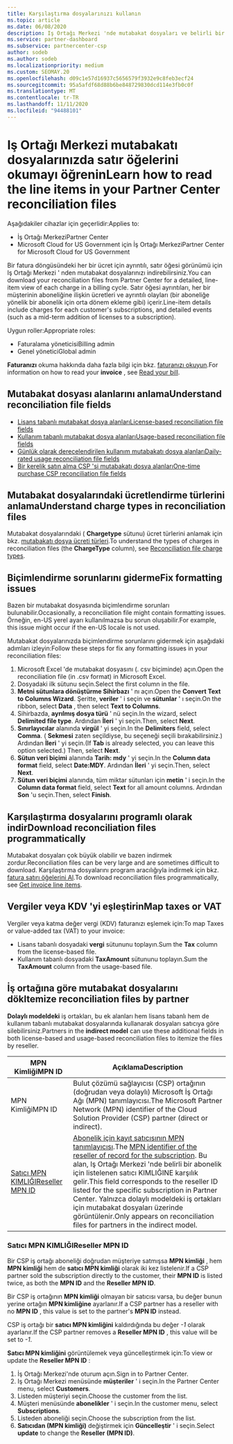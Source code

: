 ```yaml
---
title: Karşılaştırma dosyalarınızı kullanın
ms.topic: article
ms.date: 06/08/2020
description: Iş Ortağı Merkezi 'nde mutabakat dosyaları ve belirli bir faturalandırma döngüsünün ücretlendirdiği ayrıntılı, satır öğesi görünümlerinin nasıl yorumlanacağı hakkında bilgi edinin.
ms.service: partner-dashboard
ms.subservice: partnercenter-csp
author: sodeb
ms.author: sodeb
ms.localizationpriority: medium
ms.custom: SEOMAY.20
ms.openlocfilehash: d09c1e57d16937c5656579f3932e9c8feb3ecf24
ms.sourcegitcommit: 95a5afdf68d88b6be848729830dcd114e3fb0c0f
ms.translationtype: MT
ms.contentlocale: tr-TR
ms.lasthandoff: 11/11/2020
ms.locfileid: "94488101"
---
```

# <a name="learn-how-to-read-the-line-items-in-your-partner-center-reconciliation-files"></a><span data-ttu-id="6834f-103">Iş Ortağı Merkezi mutabakatı dosyalarınızda satır öğelerini okumayı öğrenin</span><span class="sxs-lookup"><span data-stu-id="6834f-103">Learn how to read the line items in your Partner Center reconciliation files</span></span>

<span data-ttu-id="6834f-104">Aşağıdakiler cihazlar için geçerlidir:</span><span class="sxs-lookup"><span data-stu-id="6834f-104">Applies to:</span></span>

- <span data-ttu-id="6834f-105">İş Ortağı Merkezi</span><span class="sxs-lookup"><span data-stu-id="6834f-105">Partner Center</span></span>
- <span data-ttu-id="6834f-106">Microsoft Cloud for US Government için İş Ortağı Merkezi</span><span class="sxs-lookup"><span data-stu-id="6834f-106">Partner Center for Microsoft Cloud for US Government</span></span>

<span data-ttu-id="6834f-107">Bir fatura döngüsündeki her bir ücret için ayrıntılı, satır öğesi görünümü için Iş Ortağı Merkezi ' nden mutabakat dosyalarınızı indirebilirsiniz.</span><span class="sxs-lookup"><span data-stu-id="6834f-107">You can download your reconciliation files from Partner Center for a detailed, line-item view of each charge in a billing cycle.</span></span> <span data-ttu-id="6834f-108">Satır öğesi ayrıntıları, her bir müşterinin aboneliğine ilişkin ücretleri ve ayrıntılı olayları (bir aboneliğe yönelik bir abonelik için orta dönem ekleme gibi) içerir.</span><span class="sxs-lookup"><span data-stu-id="6834f-108">Line-item details include charges for each customer's subscriptions, and detailed events (such as a mid-term addition of licenses to a subscription).</span></span>

<span data-ttu-id="6834f-109">Uygun roller:</span><span class="sxs-lookup"><span data-stu-id="6834f-109">Appropriate roles:</span></span>

- <span data-ttu-id="6834f-110">Faturalama yöneticisi</span><span class="sxs-lookup"><span data-stu-id="6834f-110">Billing admin</span></span>
- <span data-ttu-id="6834f-111">Genel yönetici</span><span class="sxs-lookup"><span data-stu-id="6834f-111">Global admin</span></span>

<span data-ttu-id="6834f-112">**Faturanızı** okuma hakkında daha fazla bilgi için bkz. [faturanızı okuyun](read-your-bill.md).</span><span class="sxs-lookup"><span data-stu-id="6834f-112">For information on how to read your **invoice** , see [Read your bill](read-your-bill.md).</span></span>

## <a name="understand-reconciliation-file-fields"></a><span data-ttu-id="6834f-113">Mutabakat dosyası alanlarını anlama</span><span class="sxs-lookup"><span data-stu-id="6834f-113">Understand reconciliation file fields</span></span>

- [<span data-ttu-id="6834f-114">Lisans tabanlı mutabakat dosya alanları</span><span class="sxs-lookup"><span data-stu-id="6834f-114">License-based reconciliation file fields</span></span>](license-based-recon-files.md)
- [<span data-ttu-id="6834f-115">Kullanım tabanlı mutabakat dosya alanları</span><span class="sxs-lookup"><span data-stu-id="6834f-115">Usage-based reconciliation file fields</span></span>](usage-based-recon-files.md)
- [<span data-ttu-id="6834f-116">Günlük olarak derecelendirilen kullanım mutabakatı dosya alanları</span><span class="sxs-lookup"><span data-stu-id="6834f-116">Daily-rated usage reconciliation file fields</span></span>](daily-rated-usage-recon-files.md)
- [<span data-ttu-id="6834f-117">Bir kerelik satın alma CSP 'si mutabakatı dosya alanları</span><span class="sxs-lookup"><span data-stu-id="6834f-117">One-time purchase CSP reconciliation file fields</span></span>](modern-invoice-reconciliation-file.md)

## <a name="understand-charge-types-in-reconciliation-files"></a><span data-ttu-id="6834f-118">Mutabakat dosyalarındaki ücretlendirme türlerini anlama</span><span class="sxs-lookup"><span data-stu-id="6834f-118">Understand charge types in reconciliation files</span></span>

<span data-ttu-id="6834f-119">Mutabakat dosyalarındaki ( **Chargetype** sütunu) ücret türlerini anlamak için bkz. [mutabakatı dosya ücreti türleri](recon-file-charge-types.md).</span><span class="sxs-lookup"><span data-stu-id="6834f-119">To understand the types of charges in reconciliation files (the **ChargeType** column), see [Reconciliation file charge types](recon-file-charge-types.md).</span></span>

## <a name="fix-formatting-issues"></a><span data-ttu-id="6834f-120">Biçimlendirme sorunlarını giderme</span><span class="sxs-lookup"><span data-stu-id="6834f-120">Fix formatting issues</span></span>

<span data-ttu-id="6834f-121">Bazen bir mutabakat dosyasında biçimlendirme sorunları bulunabilir.</span><span class="sxs-lookup"><span data-stu-id="6834f-121">Occasionally, a reconciliation file might contain formatting issues.</span></span> <span data-ttu-id="6834f-122">Örneğin, en-US yerel ayarı kullanılmazsa bu sorun oluşabilir.</span><span class="sxs-lookup"><span data-stu-id="6834f-122">For example, this issue might occur if the en-US locale is not used.</span></span>

<span data-ttu-id="6834f-123">Mutabakat dosyalarınızda biçimlendirme sorunlarını gidermek için aşağıdaki adımları izleyin:</span><span class="sxs-lookup"><span data-stu-id="6834f-123">Follow these steps for fix any formatting issues in your reconciliation files:</span></span>

1. <span data-ttu-id="6834f-124">Microsoft Excel 'de mutabakat dosyasını (. csv biçiminde) açın.</span><span class="sxs-lookup"><span data-stu-id="6834f-124">Open the reconciliation file (in .csv format) in Microsoft Excel.</span></span>
2. <span data-ttu-id="6834f-125">Dosyadaki ilk sütunu seçin.</span><span class="sxs-lookup"><span data-stu-id="6834f-125">Select the first column in the file.</span></span>
3. <span data-ttu-id="6834f-126">**Metni sütunlara dönüştürme Sihirbazı** ' nı açın.</span><span class="sxs-lookup"><span data-stu-id="6834f-126">Open the **Convert Text to Columns Wizard**.</span></span> <span data-ttu-id="6834f-127">Şeritte, **veriler** ' i seçin ve **sütunlar** ' ı seçin.</span><span class="sxs-lookup"><span data-stu-id="6834f-127">On the ribbon, select **Data** , then select **Text to Columns**.</span></span>
4. <span data-ttu-id="6834f-128">Sihirbazda, **ayrılmış dosya türü** ' nü seçin.</span><span class="sxs-lookup"><span data-stu-id="6834f-128">In the wizard, select **Delimited file type**.</span></span> <span data-ttu-id="6834f-129">Ardından **İleri** ' yi seçin.</span><span class="sxs-lookup"><span data-stu-id="6834f-129">Then, select **Next**.</span></span>
5. <span data-ttu-id="6834f-130">**Sınırlayıcılar** alanında **virgül** ' yi seçin.</span><span class="sxs-lookup"><span data-stu-id="6834f-130">In the **Delimiters** field, select **Comma**.</span></span> <span data-ttu-id="6834f-131">( **Sekmesi** zaten seçildiyse, bu seçeneği seçili bırakabilirsiniz.) Ardından **İleri** ' yi seçin.</span><span class="sxs-lookup"><span data-stu-id="6834f-131">(If **Tab** is already selected, you can leave this option selected.) Then, select **Next**.</span></span>
6. <span data-ttu-id="6834f-132">**Sütun veri biçimi** alanında **Tarih: mdy** ' yi seçin.</span><span class="sxs-lookup"><span data-stu-id="6834f-132">In the **Column data format** field, select **Date:MDY**.</span></span> <span data-ttu-id="6834f-133">Ardından **İleri** ' yi seçin.</span><span class="sxs-lookup"><span data-stu-id="6834f-133">Then, select **Next**.</span></span>
7. <span data-ttu-id="6834f-134">**Sütun veri biçimi** alanında, tüm miktar sütunları için **metin** ' i seçin.</span><span class="sxs-lookup"><span data-stu-id="6834f-134">In the **Column data format** field, select **Text** for all amount columns.</span></span> <span data-ttu-id="6834f-135">Ardından **Son** 'u seçin.</span><span class="sxs-lookup"><span data-stu-id="6834f-135">Then, select **Finish**.</span></span>

## <a name="download-reconciliation-files-programmatically"></a><span data-ttu-id="6834f-136">Karşılaştırma dosyalarını programlı olarak indir</span><span class="sxs-lookup"><span data-stu-id="6834f-136">Download reconciliation files programmatically</span></span>

<span data-ttu-id="6834f-137">Mutabakat dosyaları çok büyük olabilir ve bazen indirmek zordur.</span><span class="sxs-lookup"><span data-stu-id="6834f-137">Reconciliation files can be very large and are sometimes difficult to download.</span></span> <span data-ttu-id="6834f-138">Karşılaştırma dosyalarını program aracılığıyla indirmek için bkz. [fatura satırı öğelerini Al](/partner-center/develop/get-invoiceline-items).</span><span class="sxs-lookup"><span data-stu-id="6834f-138">To download reconciliation files programmatically, see [Get invoice line items](/partner-center/develop/get-invoiceline-items).</span></span>

## <a name="map-taxes-or-vat"></a><span data-ttu-id="6834f-139">Vergiler veya KDV 'yi eşleştirin</span><span class="sxs-lookup"><span data-stu-id="6834f-139">Map taxes or VAT</span></span>

<span data-ttu-id="6834f-140">Vergiler veya katma değer vergi (KDV) faturanızı eşlemek için:</span><span class="sxs-lookup"><span data-stu-id="6834f-140">To map Taxes or value-added tax (VAT) to your invoice:</span></span>

- <span data-ttu-id="6834f-141">Lisans tabanlı dosyadaki **vergi** sütununu toplayın.</span><span class="sxs-lookup"><span data-stu-id="6834f-141">Sum the **Tax** column from the license-based file.</span></span>
- <span data-ttu-id="6834f-142">Kullanım tabanlı dosyadaki **TaxAmount** sütununu toplayın.</span><span class="sxs-lookup"><span data-stu-id="6834f-142">Sum the **TaxAmount** column from the usage-based file.</span></span>

## <a name="itemize-reconciliation-files-by-partner"></a><span data-ttu-id="6834f-143">İş ortağına göre mutabakat dosyalarını dök</span><span class="sxs-lookup"><span data-stu-id="6834f-143">Itemize reconciliation files by partner</span></span>

<span data-ttu-id="6834f-144">**Dolaylı modeldeki** iş ortakları, bu ek alanları hem lisans tabanlı hem de kullanım tabanlı mutabakat dosyalarında kullanarak dosyaları satıcıya göre silebilirsiniz.</span><span class="sxs-lookup"><span data-stu-id="6834f-144">Partners in the **indirect model** can use these additional fields in both license-based and usage-based reconciliation files to itemize the files by reseller.</span></span>

| <span data-ttu-id="6834f-145">MPN Kimliği</span><span class="sxs-lookup"><span data-stu-id="6834f-145">MPN ID</span></span> | <span data-ttu-id="6834f-146">Açıklama</span><span class="sxs-lookup"><span data-stu-id="6834f-146">Description</span></span> |
| ------ | ----------- |
| <span data-ttu-id="6834f-147">MPN Kimliği</span><span class="sxs-lookup"><span data-stu-id="6834f-147">MPN ID</span></span> | <span data-ttu-id="6834f-148">Bulut çözümü sağlayıcısı (CSP) ortağının (doğrudan veya dolaylı) Microsoft İş Ortağı Ağı (MPN) tanımlayıcısı.</span><span class="sxs-lookup"><span data-stu-id="6834f-148">The Microsoft Partner Network (MPN) identifier of the Cloud Solution Provider (CSP) partner (direct or indirect).</span></span> |
| [<span data-ttu-id="6834f-149">Satıcı MPN KIMLIĞI</span><span class="sxs-lookup"><span data-stu-id="6834f-149">Reseller MPN ID</span></span>](#reseller-mpn-id) | <span data-ttu-id="6834f-150">[Abonelik için kayıt satıcısının MPN tanımlayıcısı](#reseller-mpn-id).</span><span class="sxs-lookup"><span data-stu-id="6834f-150">The [MPN identifier of the reseller of record for the subscription](#reseller-mpn-id).</span></span> <span data-ttu-id="6834f-151">Bu alan, Iş Ortağı Merkezi 'nde belirli bir abonelik için listelenen satıcı KIMLIĞINE karşılık gelir.</span><span class="sxs-lookup"><span data-stu-id="6834f-151">This field corresponds to the reseller ID listed for the specific subscription in Partner Center.</span></span> <span data-ttu-id="6834f-152">Yalnızca dolaylı modeldeki iş ortakları için mutabakat dosyaları üzerinde görüntülenir.</span><span class="sxs-lookup"><span data-stu-id="6834f-152">Only appears on reconciliation files for partners in the indirect model.</span></span> |

### <a name="reseller-mpn-id"></a><span data-ttu-id="6834f-153">Satıcı MPN KIMLIĞI</span><span class="sxs-lookup"><span data-stu-id="6834f-153">Reseller MPN ID</span></span>

<span data-ttu-id="6834f-154">Bir CSP iş ortağı aboneliği doğrudan müşteriye satmışsa **MPN kimliği** , hem **MPN kimliği** hem de **satıcı MPN kimliği** olarak iki kez listelenir.</span><span class="sxs-lookup"><span data-stu-id="6834f-154">If a CSP partner sold the subscription directly to the customer, their **MPN ID** is listed twice, as both the **MPN ID** and the **Reseller MPN ID**.</span></span>

<span data-ttu-id="6834f-155">Bir CSP iş ortağının **MPN kimliği** olmayan bir satıcısı varsa, bu değer bunun yerine ortağın **MPN kimliğine** ayarlanır.</span><span class="sxs-lookup"><span data-stu-id="6834f-155">If a CSP partner has a reseller with no **MPN ID** , this value is set to the partner's **MPN ID** instead.</span></span>

<span data-ttu-id="6834f-156">CSP iş ortağı bir **satıcı MPN kimliğini** kaldırdığında bu değer *-1* olarak ayarlanır.</span><span class="sxs-lookup"><span data-stu-id="6834f-156">If the CSP partner removes a **Reseller MPN ID** , this value will be set to *-1*.</span></span>

<span data-ttu-id="6834f-157">**Satıcı MPN kimliğini** görüntülemek veya güncelleştirmek için:</span><span class="sxs-lookup"><span data-stu-id="6834f-157">To view or update the **Reseller MPN ID** :</span></span>

1. <span data-ttu-id="6834f-158">İş Ortağı Merkezi'nde oturum açın.</span><span class="sxs-lookup"><span data-stu-id="6834f-158">Sign in to Partner Center.</span></span>
2. <span data-ttu-id="6834f-159">Iş Ortağı Merkezi menüsünde **müşteriler** ' i seçin.</span><span class="sxs-lookup"><span data-stu-id="6834f-159">In the Partner Center menu, select **Customers**.</span></span>
3. <span data-ttu-id="6834f-160">Listeden müşteriyi seçin.</span><span class="sxs-lookup"><span data-stu-id="6834f-160">Choose the customer from the list.</span></span>
4. <span data-ttu-id="6834f-161">Müşteri menüsünde **abonelikler** ' i seçin.</span><span class="sxs-lookup"><span data-stu-id="6834f-161">In the customer menu, select **Subscriptions**.</span></span>
5. <span data-ttu-id="6834f-162">Listeden aboneliği seçin.</span><span class="sxs-lookup"><span data-stu-id="6834f-162">Choose the subscription from the list.</span></span>
6. <span data-ttu-id="6834f-163">**Satıcıdan (MPN kimliği)** değiştirmek için **Güncelleştir** ' i seçin.</span><span class="sxs-lookup"><span data-stu-id="6834f-163">Select **update** to change the **Reseller (MPN ID)**.</span></span>